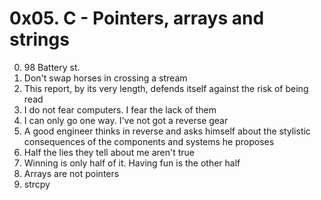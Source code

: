 # 0x05. C - Pointers, arrays and strings

0. 98 Battery st. 
1. Don't swap horses in crossing a stream 
2. This report, by its very length, defends itself against the risk of being read
3. I do not fear computers. I fear the lack of them
4. I can only go one way. I've not got a reverse gear 
5. A good engineer thinks in reverse and asks himself about the stylistic consequences of the components and systems he proposes
6. Half the lies they tell about me aren't true 
7. Winning is only half of it. Having fun is the other half 
8. Arrays are not pointers 
9. strcpy
